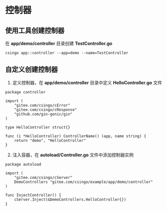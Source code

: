 # 控制器

## 使用工具创建控制器

在 **app/demo/controller** 目录创建 **TestController.go**

```
csingo app::controller --app=demo --name=TestController
```

## 自定义创建控制器

1. 定义控制器，在 **app/demo/controller** 目录中定义 **HelloController.go** 文件

```
package controller

import (
	"gitee.com/csingo/cError"
	"gitee.com/csingo/cResponse"
	"github.com/gin-gonic/gin"
)

type HelloController struct{}

func (i *HelloController) ControllerName() (app, name string) {
	return "demo", "HelloController"
}
```

2. 注入容器，在 **autoload/Controller.go** 文件中添加控制器实例

```
package autoload

import (
	"gitee.com/csingo/cServer"
	DemoControllers "gitee.com/csingo/example/app/demo/controller"
)

func InjectController() {
	cServer.Inject(&DemoControllers.HelloController{})
}

```
